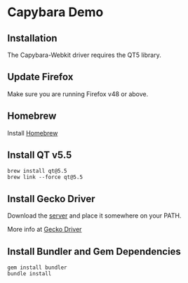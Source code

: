 # Capybara Demo

## Installation

The Capybara-Webkit driver requires the QT5 library.

## Update Firefox

Make sure you are running Firefox v48 or above.

## Homebrew

Install [Homebrew](https://brew.sh/)

## Install QT v5.5

```
brew install qt@5.5
brew link --force qt@5.5
```

## Install Gecko Driver

Download the [server](https://github.com/mozilla/geckodriver/releases) and place it somewhere on your PATH.

More info at [Gecko Driver](https://developer.mozilla.org/en-US/docs/Mozilla/QA/Marionette/WebDriver)

## Install Bundler and Gem Dependencies

```
gem install bundler
bundle install
```